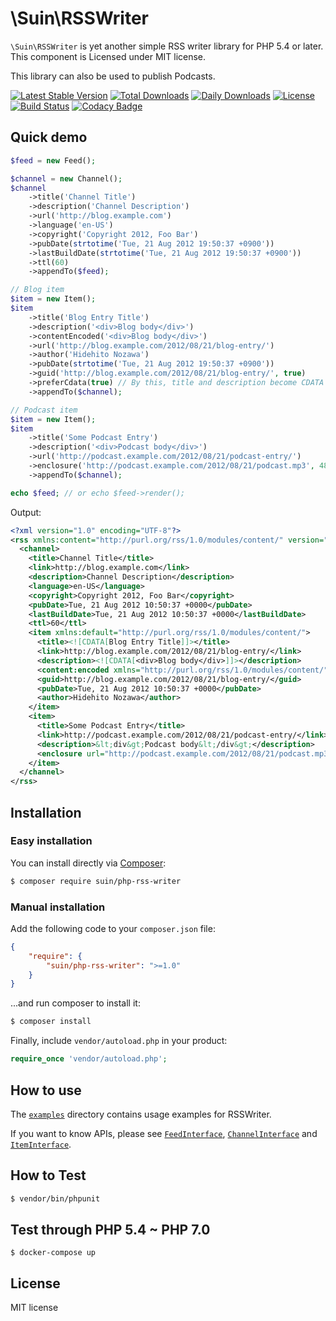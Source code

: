 # \Suin\RSSWriter

`\Suin\RSSWriter` is yet another simple RSS writer library for PHP 5.4 or later. This component is Licensed under MIT license.

This library can also be used to publish Podcasts.

[![Latest Stable Version](https://poser.pugx.org/suin/php-rss-writer/v/stable)](https://packagist.org/packages/suin/php-rss-writer)
[![Total Downloads](https://poser.pugx.org/suin/php-rss-writer/downloads)](https://packagist.org/packages/suin/php-rss-writer) 
[![Daily Downloads](https://poser.pugx.org/suin/php-rss-writer/d/daily)](https://packagist.org/packages/suin/php-rss-writer)
[![License](https://poser.pugx.org/suin/php-rss-writer/license)](https://packagist.org/packages/suin/php-rss-writer)
[![Build Status](https://travis-ci.org/suin/php-rss-writer.svg?branch=master)](https://travis-ci.org/suin/php-rss-writer)
[![Codacy Badge](https://api.codacy.com/project/badge/grade/1c5e4e28e7e24f6ab7221b2166b5b6c7)](https://www.codacy.com/app/suinyeze/php-rss-writer)

## Quick demo


```php
$feed = new Feed();

$channel = new Channel();
$channel
    ->title('Channel Title')
    ->description('Channel Description')
    ->url('http://blog.example.com')
    ->language('en-US')
    ->copyright('Copyright 2012, Foo Bar')
    ->pubDate(strtotime('Tue, 21 Aug 2012 19:50:37 +0900'))
    ->lastBuildDate(strtotime('Tue, 21 Aug 2012 19:50:37 +0900'))
    ->ttl(60)
    ->appendTo($feed);

// Blog item
$item = new Item();
$item
    ->title('Blog Entry Title')
    ->description('<div>Blog body</div>')
    ->contentEncoded('<div>Blog body</div>')
    ->url('http://blog.example.com/2012/08/21/blog-entry/')
    ->author('Hidehito Nozawa')
    ->pubDate(strtotime('Tue, 21 Aug 2012 19:50:37 +0900'))
    ->guid('http://blog.example.com/2012/08/21/blog-entry/', true)
    ->preferCdata(true) // By this, title and description become CDATA wrapped HTML.
    ->appendTo($channel);

// Podcast item
$item = new Item();
$item
    ->title('Some Podcast Entry')
    ->description('<div>Podcast body</div>')
    ->url('http://podcast.example.com/2012/08/21/podcast-entry/')
    ->enclosure('http://podcast.example.com/2012/08/21/podcast.mp3', 4889, 'audio/mpeg')
    ->appendTo($channel);

echo $feed; // or echo $feed->render();
```

Output:

```xml
<?xml version="1.0" encoding="UTF-8"?>
<rss xmlns:content="http://purl.org/rss/1.0/modules/content/" version="2.0">
  <channel>
    <title>Channel Title</title>
    <link>http://blog.example.com</link>
    <description>Channel Description</description>
    <language>en-US</language>
    <copyright>Copyright 2012, Foo Bar</copyright>
    <pubDate>Tue, 21 Aug 2012 10:50:37 +0000</pubDate>
    <lastBuildDate>Tue, 21 Aug 2012 10:50:37 +0000</lastBuildDate>
    <ttl>60</ttl>
    <item xmlns:default="http://purl.org/rss/1.0/modules/content/">
      <title><![CDATA[Blog Entry Title]]></title>
      <link>http://blog.example.com/2012/08/21/blog-entry/</link>
      <description><![CDATA[<div>Blog body</div>]]></description>
      <content:encoded xmlns="http://purl.org/rss/1.0/modules/content/"><![CDATA[<div>Blog body</div>]]></content:encoded>
      <guid>http://blog.example.com/2012/08/21/blog-entry/</guid>
      <pubDate>Tue, 21 Aug 2012 10:50:37 +0000</pubDate>
      <author>Hidehito Nozawa</author>
    </item>
    <item>
      <title>Some Podcast Entry</title>
      <link>http://podcast.example.com/2012/08/21/podcast-entry/</link>
      <description>&lt;div&gt;Podcast body&lt;/div&gt;</description>
      <enclosure url="http://podcast.example.com/2012/08/21/podcast.mp3" type="audio/mpeg" length="4889"/>
    </item>
  </channel>
</rss>
```

## Installation

### Easy installation

You can install directly via [Composer](https://getcomposer.org/):

```bash
$ composer require suin/php-rss-writer
```

### Manual installation

Add the following code to your `composer.json` file:

```json
{
	"require": {
		"suin/php-rss-writer": ">=1.0"
	}
}
```

...and run composer to install it:

```bash
$ composer install
```

Finally, include `vendor/autoload.php` in your product:

```php
require_once 'vendor/autoload.php';
```

## How to use

The [`examples`](examples) directory contains usage examples for RSSWriter.

If you want to know APIs, please see [`FeedInterface`](src/Suin/RSSWriter/FeedInterface.php), [`ChannelInterface`](src/Suin/RSSWriter/ChannelInterface.php) and [`ItemInterface`](src/Suin/RSSWriter/ItemInterface.php).

## How to Test

```sh
$ vendor/bin/phpunit
```

## Test through PHP 5.4 ~ PHP 7.0

```console
$ docker-compose up
```

## License

MIT license
